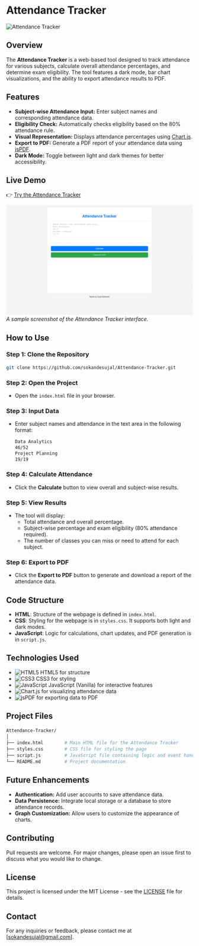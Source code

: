 # Attendance Tracker

![Attendance Tracker](https://img.shields.io/badge/status-active-brightgreen.svg)

## Overview
The **Attendance Tracker** is a web-based tool designed to track attendance for various subjects, calculate overall attendance percentages, and determine exam eligibility. The tool features a dark mode, bar chart visualizations, and the ability to export attendance results to PDF.

## Features
- **Subject-wise Attendance Input:** Enter subject names and corresponding attendance data.
- **Eligibility Check:** Automatically checks eligibility based on the 80% attendance rule.
- **Visual Representation:** Displays attendance percentages using [Chart.js](https://www.chartjs.org/).
- **Export to PDF:** Generate a PDF report of your attendance data using [jsPDF](https://github.com/parallax/jsPDF).
- **Dark Mode:** Toggle between light and dark themes for better accessibility.

## Live Demo
👉 [Try the Attendance Tracker](https://sokandesujal.github.io/Attendance-Tracker/)

![Attendance Tracker Screenshot](timetable6-1.png)  
*A sample screenshot of the Attendance Tracker interface.*

## How to Use
### Step 1: Clone the Repository
```bash
git clone https://github.com/sokandesujal/Attendance-Tracker.git
```

### Step 2: Open the Project
- Open the `index.html` file in your browser.

### Step 3: Input Data
- Enter subject names and attendance in the text area in the following format:
    ```
    Data Analytics
    46/52
    Project Planning
    19/19
    ```
  
### Step 4: Calculate Attendance
- Click the **Calculate** button to view overall and subject-wise results.

### Step 5: View Results
- The tool will display:
  - Total attendance and overall percentage.
  - Subject-wise percentage and exam eligibility (80% attendance required).
  - The number of classes you can miss or need to attend for each subject.
  
### Step 6: Export to PDF
- Click the **Export to PDF** button to generate and download a report of the attendance data.

## Code Structure
- **HTML**: Structure of the webpage is defined in `index.html`.
- **CSS**: Styling for the webpage is in `styles.css`. It supports both light and dark modes.
- **JavaScript**: Logic for calculations, chart updates, and PDF generation is in `script.js`.

## Technologies Used
- ![HTML5](https://img.shields.io/badge/HTML5-E34F26?style=flat-square&logo=html5&logoColor=white) HTML5 for structure
- ![CSS3](https://img.shields.io/badge/CSS3-1572B6?style=flat-square&logo=css3&logoColor=white) CSS3 for styling
- ![JavaScript](https://img.shields.io/badge/JavaScript-F7DF1E?style=flat-square&logo=javascript&logoColor=black) JavaScript (Vanilla) for interactive features
- ![Chart.js](https://img.shields.io/badge/Chart.js-F5D03A?style=flat-square&logo=chart.js&logoColor=black) for visualizing attendance data
- ![jsPDF](https://img.shields.io/badge/jsPDF-FFB300?style=flat-square&logo=javascript&logoColor=black) for exporting data to PDF

## Project Files
```bash
Attendance-Tracker/
│
├── index.html        # Main HTML file for the Attendance Tracker
├── styles.css        # CSS file for styling the page
├── script.js         # JavaScript file containing logic and event handling
└── README.md         # Project documentation
```

## Future Enhancements
- **Authentication:** Add user accounts to save attendance data.
- **Data Persistence:** Integrate local storage or a database to store attendance records.
- **Graph Customization:** Allow users to customize the appearance of charts.

## Contributing
Pull requests are welcome. For major changes, please open an issue first to discuss what you would like to change.

## License
This project is licensed under the MIT License - see the [LICENSE](LICENSE) file for details.

## Contact
For any inquiries or feedback, please contact me at [sokandesujal@gmail.com].
```
